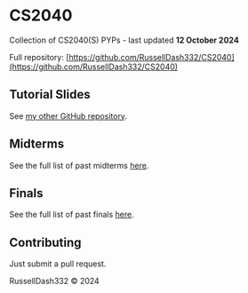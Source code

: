 # CS2040

Collection of CS2040(S) PYPs - last updated **12 October 2024**

Full repository: [https://github.com/RussellDash332/CS2040](https://github.com/RussellDash332/CS2040)

## Tutorial Slides
See [my other GitHub repository](https://github.com/RussellDash332/slides/tree/main/CS2040).

## Midterms
See the full list of past midterms [here](./midterms.md).

## Finals
See the full list of past finals [here](./finals.md).

## Contributing
Just submit a pull request.

RussellDash332 &copy; 2024